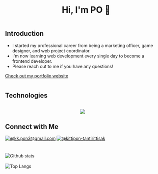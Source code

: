 <div id="user-content-toc">
  <ul align="center">
    <summary><h1 style="display: inline-block">Hi, I'm PO 👋</h1></summary>
  </ul>
</div>

## Introduction
- I started my professional career from being a marketing officer, game designer, and web project coordinator.
- I'm now learning web development every single day to become a frontend developer.
- Please reach out to me if you have any questions!

[Check out my portfolio website](https://sanditzz.github.io/3d-portfolio-po/)

<h2 style="display: inline-block">Technologies</h2>
  <p align="center">
  <a href="https://skillicons.dev">
    <img src="https://skillicons.dev/icons?i=git,html,css,js,figma,vscode,github,mysql,nextjs,react,tailwind,wordpress,pr,ps,unity&perline=15" />
  </a>
  </p>

## Connect with Me
[![@kk.pon3@gmail.com](https://img.icons8.com/fluency/64/000000/apple-mail.png)](mailto:kk.pon3@gmail.com)
[![@kittipon-tantirittisak](https://img.icons8.com/fluency/64/000000/linkedin.png "@kittipon-tantirittisak")](https://www.linkedin.com/in/kittipon-tantirittisak/)

#
![Github stats](https://github-readme-stats.vercel.app/api?username=sanditzz&hide=stars,prs&theme=algolia)
<br><br>
![Top Langs](https://github-readme-stats.vercel.app/api/top-langs/?username=sanditzz&layout=compact&theme=algolia)
